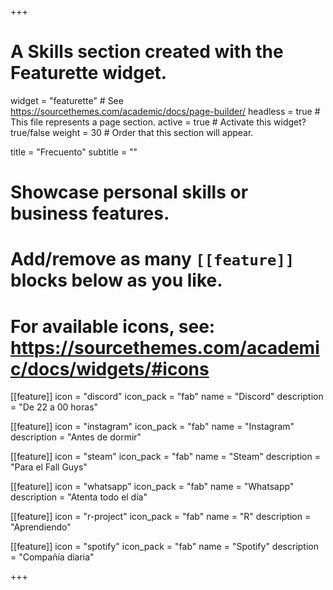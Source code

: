+++
# A Skills section created with the Featurette widget.
widget = "featurette"  # See https://sourcethemes.com/academic/docs/page-builder/
headless = true  # This file represents a page section.
active = true  # Activate this widget? true/false
weight = 30  # Order that this section will appear.

title = "Frecuento"
subtitle = ""

# Showcase personal skills or business features.
# 
# Add/remove as many `[[feature]]` blocks below as you like.
# 
# For available icons, see: https://sourcethemes.com/academic/docs/widgets/#icons

[[feature]]
  icon = "discord"
  icon_pack = "fab"
  name = "Discord"
  description = "De 22 a 00 horas"
  
[[feature]]
  icon = "instagram"
  icon_pack = "fab"
  name = "Instagram"
  description = "Antes de dormir"

[[feature]]
  icon = "steam"
  icon_pack = "fab"
  name = "Steam"
  description = "Para el Fall Guys"

[[feature]]
  icon = "whatsapp"
  icon_pack = "fab"
  name = "Whatsapp"
  description = "Atenta todo el día"

[[feature]]
  icon = "r-project"
  icon_pack = "fab"
  name = "R"
  description = "Aprendiendo"
 
[[feature]]
  icon = "spotify"
  icon_pack = "fab"
  name = "Spotify"
  description = "Compañía diaria" 

+++
